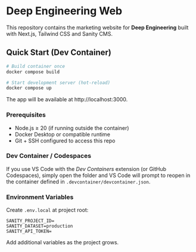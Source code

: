 # Deep Engineering Web

This repository contains the marketing website for **Deep Engineering** built with Next.js, Tailwind CSS and Sanity CMS.

## Quick Start (Dev Container)

```bash
# Build container once
docker compose build

# Start development server (hot-reload)
docker compose up
```

The app will be available at http://localhost:3000.

### Prerequisites
* Node.js ≥ 20 (if running outside the container)
* Docker Desktop or compatible runtime
* Git + SSH configured to access this repo

### Dev Container / Codespaces
If you use VS Code with the *Dev Containers* extension (or GitHub Codespaces), simply open the folder and VS Code will prompt to reopen in the container defined in `.devcontainer/devcontainer.json`.

### Environment Variables
Create `.env.local` at project root:

```
SANITY_PROJECT_ID=
SANITY_DATASET=production
SANITY_API_TOKEN=
```

Add additional variables as the project grows. 